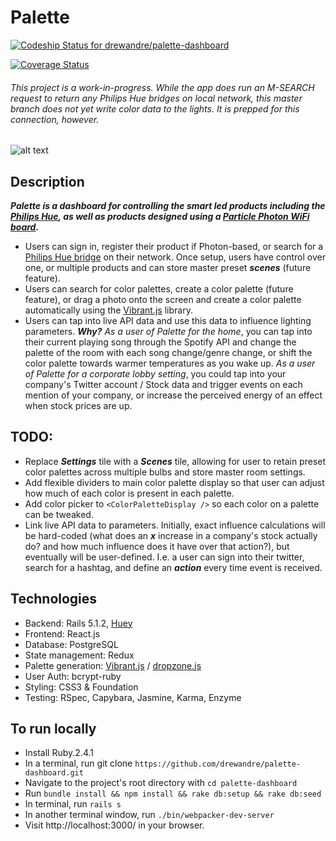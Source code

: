 # Palette

[ ![Codeship Status for drewandre/palette-dashboard](https://app.codeship.com/projects/1558e670-aa28-0135-20c8-36aeb956401e/status?branch=master)](https://app.codeship.com/projects/256469)

[![Coverage Status](https://coveralls.io/repos/github/drewandre/palette-dashboard/badge.svg?branch=master)](https://coveralls.io/github/drewandre/palette-dashboard?branch=master)

###### This project is a work-in-progress. While the app does run an M-SEARCH request to return any Philips Hue bridges on local network, this master branch does not yet write color data to the lights. It is prepped for this connection, however.

![alt text](https://github.com/drewandre/palette/blob/master/public/palette.png)

## Description
***Palette is a dashboard for controlling the smart led products including the <a href='http://www2.meethue.com/en-us'>Philips Hue</a>, as well as products designed using a <a href='https://www.particle.io/products/hardware/photon-wifi-dev-kit'>Particle Photon WiFi board</a>.***
- Users can sign in, register their product if Photon-based, or search for a <a href='http://www2.meethue.com/en-us/p/hue-bridge/046677458478'>Philips Hue bridge</a> on their network. Once setup, users have control over one, or multiple products and can store master preset ***scenes*** (future feature).
- Users can search for color palettes, create a color palette (future feature), or drag a photo onto the screen and create a color palette automatically using the <a href='https://jariz.github.io/vibrant.js/'>Vibrant.js</a> library.
- Users can tap into live API data and use this data to influence lighting parameters. ***Why?*** *As a user of Palette for the home*, you can tap into their current playing song through the Spotify API and change the palette of the room with each song change/genre change, or shift the color palette towards warmer temperatures as you wake up. *As a user of Palette for a corporate lobby setting*, you could tap into your company's Twitter account / Stock data and trigger events on each mention of your company, or increase the perceived energy of an effect when stock prices are up.


## TODO:
- Replace ***Settings*** tile with a ***Scenes*** tile, allowing for user to retain preset color palettes across multiple bulbs and store master room settings.
- Add flexible dividers to main color palette display so that user can adjust how much of each color is present in each palette.
- Add color picker to `<ColorPaletteDisplay />` so each color on a palette can be tweaked.
- Link live API data to parameters. Initially, exact influence calculations will be hard-coded (what does an ***x*** increase in a company's stock actually do? and how much influence does it have over that action?), but eventually will be user-defined. I.e. a user can sign into their twitter, search for a hashtag, and define an ***action*** every time event is received.

## Technologies
* Backend: Rails 5.1.2, <a href='https://github.com/tfreedman/huey'>Huey</a>
* Frontend: React.js
* Database: PostgreSQL
* State management: Redux
* Palette generation: <a href='https://jariz.github.io/vibrant.js/'>Vibrant.js</a> / <a href='http://www.dropzonejs.com/'>dropzone.js</a>
* User Auth: bcrypt-ruby 
* Styling: CSS3 & Foundation
* Testing: RSpec, Capybara, Jasmine, Karma, Enzyme

## To run locally
* Install Ruby.2.4.1
* In a terminal, run git clone `https://github.com/drewandre/palette-dashboard.git`
* Navigate to the project's root directory with `cd palette-dashboard`
* Run `bundle install && npm install && rake db:setup && rake db:seed`
* In terminal, run `rails s`
* In another terminal window, run `./bin/webpacker-dev-server`
* Visit http://localhost:3000/ in your browser.
